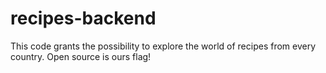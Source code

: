 # recipes-backend
This code grants the possibility to explore the world of recipes from every country. Open source is ours flag!
